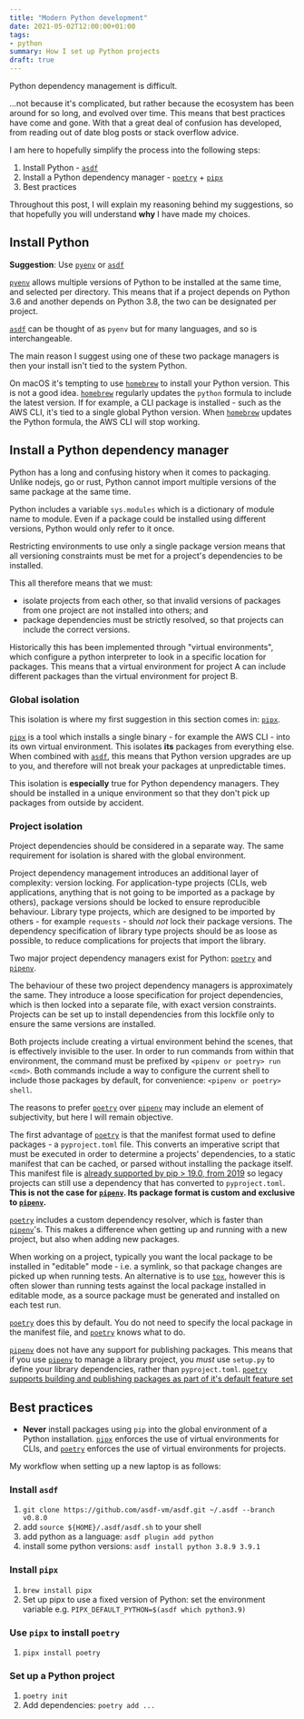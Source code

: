 ```yaml
---
title: "Modern Python development"
date: 2021-05-02T12:00:00+01:00
tags:
- python
summary: How I set up Python projects
draft: true
---
```


Python dependency management is difficult.

...not because it's complicated, but rather because the ecosystem has been
around for so long, and evolved over time. This means that best
practices have come and gone. With that a great deal of confusion has
developed, from reading out of date blog posts or stack overflow advice.

I am here to hopefully simplify the process into the following steps:

1. Install Python - [`asdf`][asdf]
2. Install a Python dependency manager - [`poetry`][poetry] +
   [`pipx`][pipx]
3. Best practices

Throughout this post, I will explain my reasoning behind my suggestions,
so that hopefully you will understand **why** I have made my choices.

## Install Python

**Suggestion**: Use [`pyenv`][pyenv] or [`asdf`][asdf]

[`pyenv`][pyenv] allows multiple versions of Python to be installed at
the same time, and selected per directory. This means that if a project
depends on Python 3.6 and another depends on Python 3.8, the two can be
designated per project.

[`asdf`][asdf] can be thought of as `pyenv` but for many languages, and
so is interchangeable.

The main reason I suggest using one of these two package managers is
then your install isn't tied to the system Python.

On macOS it's tempting to use [`homebrew`][homebrew] to install your
Python version. This is not a good idea. [`homebrew`][homebrew]
regularly updates the `python` formula to include the latest version. If
for example, a CLI package is installed - such as the AWS CLI, it's tied
to a single global Python version. When [`homebrew`][homebrew] updates
the Python formula, the AWS CLI will stop working.

## Install a Python dependency manager

Python has a long and confusing history when it comes to packaging.
Unlike nodejs, go or rust, Python cannot import multiple versions of the
same package at the same time.

Python includes a variable `sys.modules` which is a dictionary of module
name to module. Even if a package could be installed using different
versions, Python would only refer to it once.

Restricting environments to use only a single package version means that
all versioning constraints must be met for a project's dependencies to
be installed.

This all therefore means that we must:

* isolate projects from each other, so that invalid versions of packages
  from one project are not installed into others; and
* package dependencies must be strictly resolved, so that projects can
  include the correct versions.

Historically this has been implemented through "virtual environments",
which configure a python interpreter to look in a specific location for
packages. This means that a virtual environment for project A can
include different packages than the virtual environment for project B.

### Global isolation

This isolation is where my first suggestion in this section comes in:
[`pipx`][pipx].

[`pipx`][pipx] is a tool which installs a single binary - for example
the AWS CLI - into its own virtual environment. This isolates **its**
packages from everything else. When combined with [`asdf`][asdf], this
means that Python version upgrades are up to you, and therefore will not
break your packages at unpredictable times.

This isolation is **especially** true for Python dependency managers.
They should be installed in a unique environment so that they don't pick
up packages from outside by accident.

### Project isolation

Project dependencies should be considered in a separate way. The same
requirement for isolation is shared with the global environment.

Project dependency management introduces an additional layer of
complexity: version locking. For application-type projects (CLIs, web
applications, anything that is not going to be imported as a package by
others), package versions should be locked to ensure reproducible
behaviour. Library type projects, which are designed to be imported by
others - for example `requests` - should *not* lock their package
versions. The dependency specification of library type projects should
be as loose as possible, to reduce complications for projects that
import the library.

Two major project dependency managers exist for Python:
[`poetry`][poetry] and [`pipenv`][pipenv].

The behaviour of these two project dependency managers is approximately
the same.  They introduce a loose specification for project
dependencies, which is then locked into a separate file, with exact
version constraints.  Projects can be set up to install dependencies
from this lockfile only to ensure the same versions are installed.

Both projects include creating a virtual environment behind the scenes,
that is effectively invisible to the user. In order to run commands from
within that environment, the command must be prefixed by `<pipenv or
poetry> run <cmd>`. Both commands include a way to configure the current
shell to include those packages by default, for convenience: `<pipenv or
poetry> shell`.

The reasons to prefer [`poetry`][poetry] over [`pipenv`][pipenv] may
include an element of subjectivity, but here I will remain objective.

The first advantage of [`poetry`][poetry] is that the manifest format
used to define packages - a `pyproject.toml` file. This converts an
imperative script that must be executed in order to determine a
projects' dependencies, to a static manifest that can be cached, or
parsed without installing the package itself. This manifest file is
[already supported by pip > 19.0, from
2019](https://pip.pypa.io/en/stable/news/#v19-0) so legacy projects can
still use a dependency that has converted to `pyproject.toml`.  **This
is not the case for [`pipenv`][pipenv]. Its package format is custom and
exclusive to [`pipenv`][pipenv].**

[`poetry`][poetry] includes a custom dependency resolver, which is
faster than [`pipenv`][pipenv]'s. This makes a difference when getting
up and running with a new project, but also when adding new packages.

When working on a project, typically you want the local package to be
installed in "editable" mode - i.e. a symlink, so that package changes
are picked up when running tests. An alternative is to use [`tox`][tox],
however this is often slower than running tests against the local
package installed in editable mode, as a source package must be generated
and installed on each test run.

[`poetry`][poetry] does this by default. You do not need to specify the
local package in the manifest file, and [`poetry`][poetry] knows what to
do.

[`pipenv`][pipenv] does not have any support for publishing packages.
This means that if you use [`pipenv`][pipenv] to manage a library
project, you *must* use `setup.py` to define your library dependencies,
rather than `pyproject.toml`. [`poetry`][poetry] [supports building and
publishing packages as part of it's default feature
set](https://python-poetry.org/docs/libraries/)

## Best practices

* **Never** install packages using `pip` into the global environment of
  a Python installation. [`pipx`][pipx] enforces the use of virtual
  environments for CLIs, and [`poetry`][poetry] enforces the use of
  virtual environments for projects. 


My workflow when setting up a new laptop is as follows:

### Install `asdf`

1. `git clone https://github.com/asdf-vm/asdf.git ~/.asdf --branch v0.8.0`
2. add `source ${HOME}/.asdf/asdf.sh` to your shell
3. add python as a language: `asdf plugin add python`
4. install some python versions: `asdf install python 3.8.9 3.9.1`

### Install `pipx`

1. `brew install pipx`
2. Set up pipx to use a fixed version of Python: set the environment
   variable e.g. `PIPX_DEFAULT_PYTHON=$(asdf which python3.9)`

### Use `pipx` to install `poetry`

1. `pipx install poetry`

### Set up a Python project

1. `poetry init`
2. Add dependencies: `poetry add ...`

[asdf]: https://github.com/asdf-vm/asdf
[pyenv]: https://github.com/pyenv/pyenv
[poetry]: https://python-poetry.org/
[pipx]: https://github.com/pipxproject/pipx
[homebrew]: https://brew.sh
[pipenv]: https://pipenv.pypa.io/en/latest/
[tox]: https://tox.readthedocs.io/en/latest/
